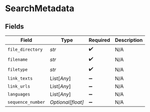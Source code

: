 # SearchMetadata


## Fields

| Field              | Type               | Required           | Description        |
| ------------------ | ------------------ | ------------------ | ------------------ |
| `file_directory`   | *str*              | :heavy_check_mark: | N/A                |
| `filename`         | *str*              | :heavy_check_mark: | N/A                |
| `filetype`         | *str*              | :heavy_check_mark: | N/A                |
| `link_texts`       | List[*Any*]        | :heavy_minus_sign: | N/A                |
| `link_urls`        | List[*Any*]        | :heavy_minus_sign: | N/A                |
| `languages`        | List[*Any*]        | :heavy_minus_sign: | N/A                |
| `sequence_number`  | *Optional[float]*  | :heavy_minus_sign: | N/A                |